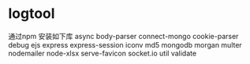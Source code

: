 # logtool
通过npm 安装如下库
async
body-parser
connect-mongo
cookie-parser
debug
ejs
express
express-session
iconv
md5
mongodb
morgan
multer
nodemailer
node-xlsx
serve-favicon
socket.io
util
validate



